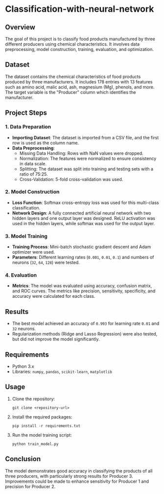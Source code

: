 # Classification-with-neural-network

## Overview
The goal of this project is to classify food products manufactured by three different producers using chemical characteristics. It involves data preprocessing, model construction, training, evaluation, and optimization.

## Dataset
The dataset contains the chemical characteristics of food products produced by three manufacturers. It includes 178 entries with 13 features such as amino acid, malic acid, ash, magnesium (Mg), phenols, and more. The target variable is the "Producer" column which identifies the manufacturer.

## Project Steps
### 1. Data Preparation
- **Importing Dataset**: The dataset is imported from a CSV file, and the first row is used as the column name.
- **Data Preprocessing**:
  - Missing Data Handling: Rows with NaN values were dropped.
  - Normalization: The features were normalized to ensure consistency in data scale.
  - Splitting: The dataset was split into training and testing sets with a ratio of 75:25.
  - Cross-Validation: 5-fold cross-validation was used.

### 2. Model Construction
- **Loss Function**: Softmax cross-entropy loss was used for this multi-class classification.
- **Network Design**: A fully connected artificial neural network with two hidden layers and one output layer was designed. ReLU activation was used in the hidden layers, while softmax was used for the output layer.

### 3. Model Training
- **Training Process**: Mini-batch stochastic gradient descent and Adam optimizer were used.
- **Parameters**: Different learning rates (`0.001`, `0.01`, `0.1`) and numbers of neurons (`32`, `64`, `128`) were tested.

### 4. Evaluation
- **Metrics**: The model was evaluated using accuracy, confusion matrix, and ROC curves. The metrics like precision, sensitivity, specificity, and accuracy were calculated for each class.

## Results
- The best model achieved an accuracy of `0.993` for learning rate `0.01` and `32` neurons.
- Regularization methods (Ridge and Lasso Regression) were also tested, but did not improve the model significantly.

## Requirements
- Python 3.x
- Libraries: `numpy`, `pandas`, `scikit-learn`, `matplotlib`

## Usage
1. Clone the repository:
   ```
   git clone <repository-url>
   ```
2. Install the required packages:
   ```
   pip install -r requirements.txt
   ```
3. Run the model training script:
   ```
   python train_model.py
   ```

## Conclusion
The model demonstrates good accuracy in classifying the products of all three producers, with particularly strong results for Producer 3. Improvements could be made to enhance sensitivity for Producer 1 and precision for Producer 2.
